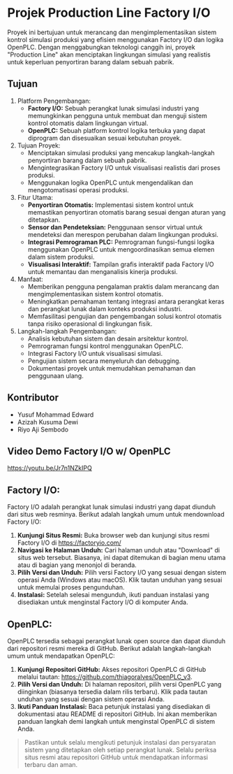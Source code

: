 # Projek Production Line Factory I/O
Proyek ini bertujuan untuk merancang dan mengimplementasikan sistem kontrol simulasi produksi yang efisien menggunakan Factory I/O dan logika OpenPLC. Dengan menggabungkan teknologi canggih ini, proyek "Production Line" akan menciptakan lingkungan simulasi yang realistis untuk keperluan penyortiran barang dalam sebuah pabrik.

## Tujuan
1. Platform Pengembangan:
   - **Factory I/O:** Sebuah perangkat lunak simulasi industri yang memungkinkan pengguna untuk membuat dan menguji sistem kontrol otomatis dalam lingkungan virtual.
   - **OpenPLC:** Sebuah platform kontrol logika terbuka yang dapat diprogram dan disesuaikan sesuai kebutuhan proyek.
2. Tujuan Proyek:
   - Menciptakan simulasi produksi yang mencakup langkah-langkah penyortiran barang dalam sebuah pabrik.
   - Mengintegrasikan Factory I/O untuk visualisasi realistis dari proses produksi.
   - Menggunakan logika OpenPLC untuk mengendalikan dan mengotomatisasi operasi produksi.
3. Fitur Utama:
   - **Penyortiran Otomatis:** Implementasi sistem kontrol untuk memastikan penyortiran otomatis barang sesuai dengan aturan yang ditetapkan.
   - **Sensor dan Pendeteksian:** Penggunaan sensor virtual untuk mendeteksi dan merespon perubahan dalam lingkungan produksi.
   - **Integrasi Pemrograman PLC:** Pemrograman fungsi-fungsi logika menggunakan OpenPLC untuk mengoordinasikan semua elemen dalam sistem produksi.
   - **Visualisasi Interaktif:** Tampilan grafis interaktif pada Factory I/O untuk memantau dan menganalisis kinerja produksi.
4. Manfaat:
   - Memberikan pengguna pengalaman praktis dalam merancang dan mengimplementasikan sistem kontrol otomatis.
   - Meningkatkan pemahaman tentang integrasi antara perangkat keras dan perangkat lunak dalam konteks produksi industri.
   - Memfasilitasi pengujian dan pengembangan solusi kontrol otomatis tanpa risiko operasional di lingkungan fisik.
5. Langkah-langkah Pengembangan:
   - Analisis kebutuhan sistem dan desain arsitektur kontrol.
   - Pemrograman fungsi kontrol menggunakan OpenPLC.
   - Integrasi Factory I/O untuk visualisasi simulasi.
   - Pengujian sistem secara menyeluruh dan debugging.
   - Dokumentasi proyek untuk memudahkan pemahaman dan penggunaan ulang.

## Kontributor
- Yusuf Mohammad Edward
- Azizah Kusuma Dewi
- Riyo Aji Sembodo

## Video Demo Factory I/O w/ OpenPLC
https://youtu.be/Jr7n1NZkIPQ

## Factory I/O:
Factory I/O adalah perangkat lunak simulasi industri yang dapat diunduh dari situs web resminya. Berikut adalah langkah umum untuk mendownload Factory I/O:

1. **Kunjungi Situs Resmi:**
Buka browser web dan kunjungi situs resmi Factory I/O di https://factoryio.com/
2. **Navigasi ke Halaman Unduh:**
Cari halaman unduh atau "Download" di situs web tersebut. Biasanya, ini dapat ditemukan di bagian menu utama atau di bagian yang menonjol di beranda.
3. **Pilih Versi dan Unduh:**
Pilih versi Factory I/O yang sesuai dengan sistem operasi Anda (Windows atau macOS). Klik tautan unduhan yang sesuai untuk memulai proses pengunduhan.
4. **Instalasi:**
Setelah selesai mengunduh, ikuti panduan instalasi yang disediakan untuk menginstal Factory I/O di komputer Anda.

## OpenPLC:
OpenPLC tersedia sebagai perangkat lunak open source dan dapat diunduh dari repositori resmi mereka di GitHub. Berikut adalah langkah-langkah umum untuk mendapatkan OpenPLC:

1. **Kunjungi Repositori GitHub:**
Akses repositori OpenPLC di GitHub melalui tautan: https://github.com/thiagoralves/OpenPLC_v3.
2. **Pilih Versi dan Unduh:**
Di halaman repositori, pilih versi OpenPLC yang diinginkan (biasanya tersedia dalam rilis terbaru). Klik pada tautan unduhan yang sesuai dengan sistem operasi Anda.
3. **Ikuti Panduan Instalasi:**
Baca petunjuk instalasi yang disediakan di dokumentasi atau README di repositori GitHub. Ini akan memberikan panduan langkah demi langkah untuk menginstal OpenPLC di sistem Anda.


> Pastikan untuk selalu mengikuti petunjuk instalasi dan persyaratan sistem yang ditetapkan oleh setiap perangkat lunak. Selalu periksa situs resmi atau repositori GitHub untuk mendapatkan informasi terbaru dan aman.
